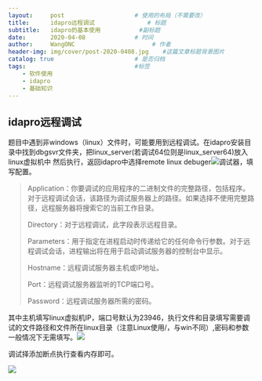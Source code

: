 ```yaml
---
layout:     post                    # 使用的布局（不需要改）
title:      idapro远程调试               # 标题 
subtitle:   idapro的基本使用           #副标题
date:       2020-04-08              # 时间
author:     WangONC                      # 作者
header-img: img/cover/post-2020-0408.jpg    #这篇文章标题背景图片
catalog: true                       # 是否归档
tags:                               #标签
    - 软件使用
    - idapro
    - 基础知识
---
```


## idapro远程调试
题目中遇到非windows（linux）文件时，可能要用到远程调试。在idapro安装目录中找到dbgsvr文件夹，把linux_server(若调试64位则是linux_server64)放入linux虚拟机中
然后执行，返回idapro中选择remote linux debuger![调试器](https://bbs.pediy.com/upload/attach/202002/754262_ENHV7U3TFGG2B6P.png)，填写配置。


   > Application：你要调试的应用程序的二进制文件的完整路径，包括程序。对于远程调试会话，该路径为调试服务器上的路径。如果选择不使用完整路径，远程服务器将搜索它的当前工作目录。
   >
   > Directory：对于远程调试，此字段表示远程目录。
   >
   > Parameters：用于指定在进程启动时传递给它的任何命令行参数。对于远程调试会话，进程输出将在用于启动调试服务器的控制台中显示。
   >
   > Hostname：远程调试服务器主机或IP地址。
   >
   > Port：远程调试服务器监听的TCP端口号。
   >
   > Password：远程调试服务器所需的密码。
   >


其中主机填写linux虚拟机IP，端口号默认为23946，执行文件和目录填写需要调试的文件路径和文件所在linux目录（注意Linux使用/，与win不同）,密码和参数一般情况下无需填写。![](https://bbs.pediy.com/upload/attach/202002/754262_3XY4K5AUWG56BK3.jpg)

调试择添加断点执行查看内存即可。

![](https://bbs.pediy.com/upload/attach/201811/754262_483SWZUHXC6J5X4.gif)

